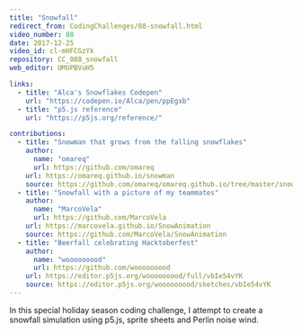 ```yaml
---
title: "Snowfall"
redirect_from: CodingChallenges/88-snowfall.html
video_number: 88
date: 2017-12-25
video_id: cl-mHFCGzYk
repository: CC_088_snowfall
web_editor: UMUPBVuH5

links:
  - title: "Alca's Snowflakes Codepen"
    url: "https://codepen.io/Alca/pen/ppEgxb"
  - title: "p5.js reference"
    url: "https://p5js.org/reference/"

contributions:
  - title: "Snowman that grows from the falling snowflakes"
    author:
      name: "omareq"
      url: https://github.com/omareq
    url: https://omareq.github.io/snowman
    source: https://github.com/omareq/omareq.github.io/tree/master/snowman
  - title: "Snowfall with a picture of my teammates"
    author:
      name: "MarcoVela"
      url: https://github.com/MarcoVela
    url: https://marcovela.github.io/SnowAnimation
    source: https://github.com/MarcoVela/SnowAnimation
  - title: "Beerfall celebrating Hacktoberfest"
    author:
      name: "wooooooood"
      url: https://github.com/wooooooood
    url: https://editor.p5js.org/wooooooood/full/vbIe54vYK
    source: https://editor.p5js.org/wooooooood/sketches/vbIe54vYK
---
```


In this special holiday season coding challenge, I attempt to create a snowfall simulation using p5.js, sprite sheets and Perlin noise wind.
